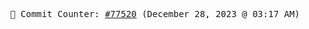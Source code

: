 <p align="center">
    <samp>
        📮 Commit Counter: <a href="https://github.com/Javascript-void0/Javascript-void0/commits/main">#77520</a> (December 28, 2023 @ 03:17 AM)
    </samp>
</p>